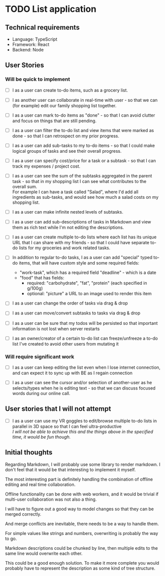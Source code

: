 # TODO List application

## Technical requirements
- Language: TypeScript
- Framework: React
- Backend: Node

## User Stories

### Will be quick to implement
- [ ] I as a user can create to-do items, such as a grocery list.
- [ ] I as another user can collaborate in real-time with user - so that we can (for example) edit our family shopping list together.
- [ ] I as a user can mark to-do items as "done" - so that I can avoid clutter and focus on things that are still pending.
- [ ] I as a user can filter the to-do list and view items that were marked as done - so that I can retrospect on my prior progress.
- [ ] I as a user can add sub-tasks to my to-do items - so that I could make logical groups of tasks and see their overall progress.
- [ ] I as a user can specify cost/price for a task or a subtask - so that I can track my expenses / project cost.
- [ ] I as a user can see the sum of the subtasks aggregated in the parent task - so that in my shopping list I can see what contributes to the overall sum.  
For example I can have a task called "Salad", where I'd add all ingredients as sub-tasks, and would see how much a salad costs on my shopping list.
- [ ] I as a user can make infinite nested levels of subtasks.
- [ ] I as a user can add sub-descriptions of tasks in Markdown and view them as rich text while I'm not editing the descriptions.
- [ ] I as a user can create multiple to-do lists where each list has its unique URL that I can share with my friends - so that I could have separate to-do lists for my groceries and work related tasks.
- [ ] In addition to regular to-do tasks, I as a user can add "special" typed to-do items, that will have custom style and some required fields:  
  - "work-task", which has a required field "deadline" - which is a date
  - "food" that has fields:
    - required: "carbohydrate", "fat", "protein" (each specified in g/100g)
    - optional: "picture" a URL to an image used to render this item

- [ ] I as a user can change the order of tasks via drag & drop
- [ ] I as a user can move/convert subtasks to tasks via drag & drop
- [ ] I as a user can be sure that my todos will be persisted so that important information is not lost when server restarts
- [ ] I as an owner/creator of a certain to-do list can freeze/unfreeze a to-do list I've created to avoid other users from mutating it

### Will require significant work
- [ ] I as a user can keep editing the list even when I lose internet connection, and can expect it to sync up with BE as I regain connection
- [ ] I as a user can see the cursor and/or selection of another-user as he selects/types when he is editing text - so that we can discuss focused words during our online call.


## User stories that I will not attempt

- [ ] I as a user can use my VR goggles to edit/browse multiple to-do lists in parallel in 3D space so that I can feel ultra-productive  
*I will not be able to achieve this and the things above in the specified time, it would be fun though.*

## Initial thoughts

Regarding Markdown, I will probably use some library to render markdown. I don't feel that it would be that interesting to implement it myself.

The most interesting part is definitely handling the combination of offline editing and real time collaboration.

Offline functionality can be done with web workers, and it would be trivial if multi-user collaboration was not also a thing.

I will have to figure out a good way to model changes so that they can be merged correctly.

And merge conflicts are inevitable, there needs to be a way to handle them.

For simple values like strings and numbers, overwriting is probably the way to go.

Markdown descriptions could be chunked by line, then multiple edits to the same line would overwrite each other.

This could be a good enough solution. To make it more complete you would probably have to represent the description as some kind of tree structure.

